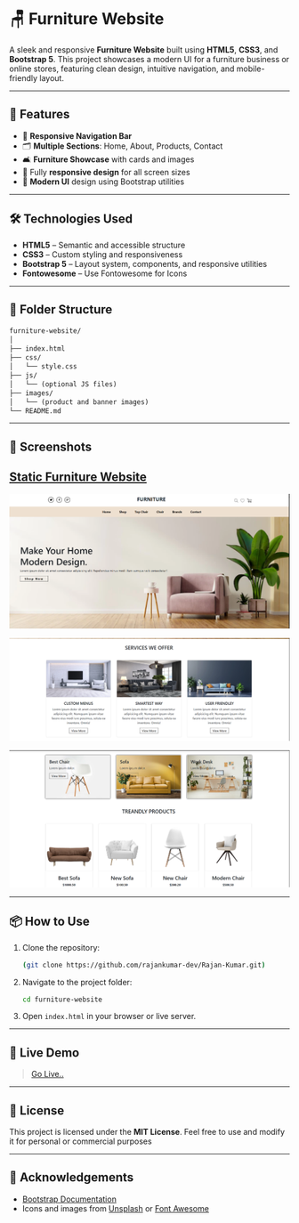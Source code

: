 <!-- 
# WEEK-2 

Welcome to my Week 2 Assignments repository! Here, you'll find solutions to CSS challenges.
## 🧰 Tech Stack


- [HTML5](https://developer.mozilla.org/en-US/docs/Web/HTML)

- [CSS](https://developer.mozilla.org/en-US/docs/Web/CSS)

- [Bootstrap-5](https://getbootstrap.com/docs/5.3/getting-started/introduction/)



## ✨ Features
- 🎨 Smooth Hover Effects — On menu and Button and icons
- 🧭 Responsive Web Design — All section are fully Responsive
- 🔒 Unsplash — Use copywrite free Picture on Unsplash
- 📱 Mobile Friendly — Viewport and layout adaptable
- 🎥 Custom Background — Stylish fullscreen background image


## [Static Furniture Website](https://github.com/rajankumar-dev/Sigma8.0-WebDev/tree/main/assignment/week-2/challenge-1)

![Hero Section](https://github.com/rajankumar-dev/Sigma8.0-WebDev/blob/main/assignment/week-2/challenge-1/screenshots/Screenshot%202025-07-03%20114250.png?raw=true)

![Item Section](https://github.com/rajankumar-dev/Sigma8.0-WebDev/blob/main/assignment/week-2/challenge-1/screenshots/Screenshot%202025-07-03%20114314.png?raw=true)

![Product Section](https://github.com/rajankumar-dev/Sigma8.0-WebDev/blob/main/assignment/week-2/challenge-1/screenshots/Screenshot%202025-07-03%20114345.png?raw=true) -->


# 🪑 Furniture Website

A sleek and responsive **Furniture Website** built using **HTML5**, **CSS3**, and **Bootstrap 5**. This project showcases a modern UI for a furniture business or online stores, featuring clean design, intuitive navigation, and mobile-friendly layout.

---

## 🚀 Features

* 🧭 **Responsive Navigation Bar**
* 🗂️ **Multiple Sections**: Home, About, Products, Contact
* 🛋️ **Furniture Showcase** with cards and images
* 📱 Fully **responsive design** for all screen sizes
* 🌙 **Modern UI** design using Bootstrap utilities

---

## 🛠️ Technologies Used

* **HTML5** – Semantic and accessible structure
* **CSS3** – Custom styling and responsiveness
* **Bootstrap 5** – Layout system, components, and responsive utilities
* **Fontowesome** – Use Fontowesome for Icons

---

## 📁 Folder Structure

```
furniture-website/
│
├── index.html
├── css/
│   └── style.css
├── js/
│   └── (optional JS files)
├── images/
│   └── (product and banner images)
└── README.md
```

---

## 📸 Screenshots

## [Static Furniture Website](https://github.com/rajankumar-dev/Sigma8.0-WebDev/tree/main/assignment/week-2/challenge-1)

![Hero Section](https://github.com/rajankumar-dev/Sigma8.0-WebDev/blob/main/assignment/week-2/challenge-1/screenshots/Screenshot%202025-07-03%20114250.png?raw=true)

![Item Section](https://github.com/rajankumar-dev/Sigma8.0-WebDev/blob/main/assignment/week-2/challenge-1/screenshots/Screenshot%202025-07-03%20114314.png?raw=true)

![Product Section](https://github.com/rajankumar-dev/Sigma8.0-WebDev/blob/main/assignment/week-2/challenge-1/screenshots/Screenshot%202025-07-03%20114345.png?raw=true)


---

## 📦 How to Use

1. Clone the repository:

   ```bash
   (git clone https://github.com/rajankumar-dev/Rajan-Kumar.git)
   ```
2. Navigate to the project folder:

   ```bash
   cd furniture-website
   ```
3. Open `index.html` in your browser or live server.

---

## 🔗 Live Demo

> [Go Live..](https://furnitureldpage.netlify.app/)

---

## 📄 License

This project is licensed under the **MIT License**.
Feel free to use and modify it for personal or commercial purposes

---

## 🙌 Acknowledgements

* [Bootstrap Documentation](https://getbootstrap.com/)
* Icons and images from [Unsplash](https://unsplash.com/) or [Font Awesome](https://fontawesome.com/)

